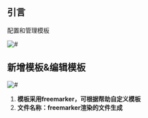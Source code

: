 ## 引言

配置和管理模板

![#](/images/templateIndex.png)

## 新增模板&编辑模板

![#](/images/templateAdd.png)

1. **模板采用freemarker，可根据帮助自定义模板**
2. **文件名称：freemarker渲染的文件生成**
